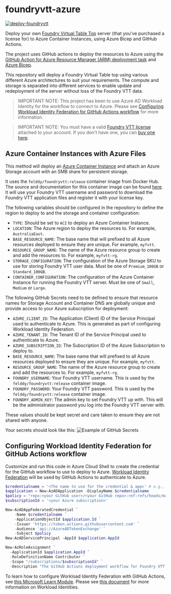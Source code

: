# foundryvtt-azure

[![deploy-foundryvtt](https://github.com/PlagueHO/foundryvtt-azure/actions/workflows/deploy-foundryvtt.yml/badge.svg)](https://github.com/PlagueHO/foundryvtt-azure/actions/workflows/deploy-foundryvtt.yml)

Deploy your own [Foundry Virtual Table Top](https://foundryvtt.com/) server (that you've purchased a license for) to Azure Container Instances, using Azure Bicep and GitHub Actions.

The project uses GitHub actions to deploy the resources to Azure using the [GitHub Action for Azure Resource Manager (ARM) deployment task](https://github.com/Azure/arm-deploy) and [Azure Bicep](https://aka.ms/Bicep).

This repository will deploy a Foundry Virtual Table top using various different Azure architectures to suit your requirements. The compute and storage is separated into different services to enable update and redeployment of the server without loss of the Foundry VTT data.

> IMPORTANT NOTE: This project has been to use Azure AD Workload Identity for the workflow to connect to Azure. Please see [Configuring Workload Identity Federation for GitHub Actions workflow](#configuring-workload-identity-federation-for-github-actions-workflow) for more information.

> IMPORTANT NOTE: You must have a valid [Foundry VTT license](https://foundryvtt.com/) attached to your account. If you don't have one, you can [buy one here](https://foundryvtt.com/purchase/).

## Azure Container Instances with Azure Files

This method will deploy an [Azure Container Instance](https://learn.microsoft.com/azure/container-instances/container-instances-overview) and attach an Azure Storage account with an SMB share for persistent storage.

It uses the `felddy/foundryvtt:release` container image from Docker Hub. The source and documentation for this container image can be found [here](https://github.com/felddy/foundryvtt-docker). It will use your Foundry VTT username and password to download the Foundry VTT application files and register it with your license key.

The following variables should be configured in the repository to define the region to deploy to and the storage and container configuration:

- `TYPE`: Should be set to `ACI` to deploy an Azure Container Instance.
- `LOCATION`: The Azure region to deploy the resources to. For example, `AustraliaEast`.
- `BASE_RESOURCE_NAME`: The base name that will prefixed to all Azure resources deployed to ensure they are unique. For example, `myfvtt`.
- `RESOURCE_GROUP_NAME`: The name of the Azure resource group to create and add the resources to. For example, `myfvtt-rg`.
- `STORAGE_CONFIGURATION`: The configuration of the Azure Storage SKU to use for storing Foundry VTT user data. Must be one of `Premium_100GB` or `Standard_100GB`.
- `CONTAINER_CONFIGURATION`: The configuration of the Azure Container Instance for running the Foundry VTT server. Must be one of `Small`, `Medium` or `Large`.

The following GitHub Secrets need to be defined to ensure that resource names for Storage Account and Container DNS are globally unique and provide access to your Azure subscription for deployment:

- `AZURE_CLIENT_ID`: The Application (Client) ID of the Service Principal used to authenticate to Azure. This is generated as part of configuring Workload Identity Federation.
- `AZURE_TENANT_ID`: The Tenant ID of the Service Principal used to authenticate to Azure.
- `AZURE_SUBSCRIPTION_ID`: The Subscription ID of the Azure Subscription to deploy to.
- `BASE_RESOURCE_NAME`: The base name that will prefixed to all Azure resources deployed to ensure they are unique. For example, `myfvtt`.
- `RESOURCE_GROUP_NAME`: The name of the Azure resource group to create and add the resources to. For example, `myfvtt-rg`.
- `FOUNDRY_USERNAME`: Your Foundry VTT username. This is used by the `felddy/foundryvtt:release` container image.
- `FOUNDRY_PASSWORD`: Your Foundry VTT password. This is used by the `felddy/foundryvtt:release` container image.
- `FOUNDRY_ADMIN_KEY`: The admin key to set Foundry VTT up with. This will be the administrator password you log into the Foundry VTT server with.

These values should be kept secret and care taken to ensure they are not shared with anyone.

Your secrets should look like this:
![Example of GitHub Secrets](/images/github-secrets-example.png)

## Configuring Workload Identity Federation for GitHub Actions workflow

Customize and run this code in Azure Cloud Shell to create the credential for the GitHub workflow to use to deploy to Azure.
[Workload Identity Federation](https://learn.microsoft.com/azure/active-directory/develop/workload-identity-federation) will be used by GitHub Actions to authenticate to Azure.

```powershell
$credentialname = '<The name to use for the credential & app>' # e.g., github-dsrfoundryvtt-workflow
$application = New-AzADApplication -DisplayName $credentialname
$policy = "repo:<your GitHub user>/<your GitHub repo>:ref:refs/heads/main" # e.g., repo:PlagueHO/foundryvtt-azure:ref:refs/heads/main
$subscriptionId = '<your Azure subscription>'

New-AzADAppFederatedCredential `
    -Name $credentialname `
    -ApplicationObjectId $application.Id `
    -Issuer 'https://token.actions.githubusercontent.com' `
    -Audience 'api://AzureADTokenExchange' `
    -Subject $policy
New-AzADServicePrincipal -AppId $application.AppId

New-AzRoleAssignment `
  -ApplicationId $application.AppId `
  -RoleDefinitionName Contributor `
  -Scope "/subscriptions/$subscriptionId" `
  -Description "The GitHub Actions deployment workflow for Foundry VTT."
```

To learn how to configure Workload Identity Federation with GitHub Actions, see [this Microsoft Learn Module](https://learn.microsoft.com/training/modules/authenticate-azure-deployment-workflow-workload-identities).
Please see [this document](https://learn.microsoft.com/en-us/azure/developer/github/connect-from-azure) for more information on Workload Identities.
